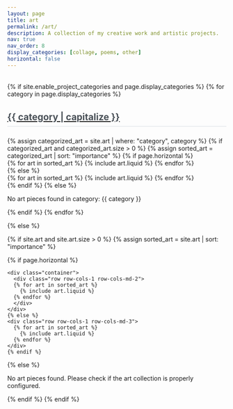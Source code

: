 ```yaml
---
layout: page
title: art
permalink: /art/
description: A collection of my creative work and artistic projects.
nav: true
nav_order: 8
display_categories: [collage, poems, other]
horizontal: false
---
```




<!-- pages/art.md -->
<div class="projects">
{% if site.enable_project_categories and page.display_categories %}
  <!-- Display categorized art pieces -->
  {% for category in page.display_categories %}
  <a id="{{ category }}" href=".#{{ category }}">
    <h2 class="category">{{ category | capitalize }}</h2>
  </a>
  {% assign categorized_art = site.art | where: "category", category %}
  {% if categorized_art and categorized_art.size > 0 %}
    {% assign sorted_art = categorized_art | sort: "importance" %}
    <!-- Generate cards for each art piece -->
    {% if page.horizontal %}
    <div class="container">
      <div class="row row-cols-1 row-cols-md-2">
      {% for art in sorted_art %}
        {% include art.liquid %}
      {% endfor %}
      </div>
    </div>
    {% else %}
    <div class="row row-cols-1 row-cols-md-3">
      {% for art in sorted_art %}
        {% include art.liquid %}
      {% endfor %}
    </div>
    {% endif %}
  {% else %}
    <p>No art pieces found in category: {{ category }}</p>
  {% endif %}
  {% endfor %}

{% else %}

<!-- Display art pieces without categories -->

{% if site.art and site.art.size > 0 %}
  {% assign sorted_art = site.art | sort: "importance" %}

  <!-- Generate cards for each art piece -->

  {% if page.horizontal %}

    <div class="container">
      <div class="row row-cols-1 row-cols-md-2">
      {% for art in sorted_art %}
        {% include art.liquid %}
      {% endfor %}
      </div>
    </div>
    {% else %}
    <div class="row row-cols-1 row-cols-md-3">
      {% for art in sorted_art %}
        {% include art.liquid %}
      {% endfor %}
    </div>
    {% endif %}
{% else %}
  <p>No art pieces found. Please check if the art collection is properly configured.</p>
{% endif %}
{% endif %}
</div>

<!-- Collage Modal - Always available -->
<div id="collageModal" class="collage-modal">
  <div class="collage-modal-content">
    <span class="collage-close" onclick="closeCollageModal()">&times;</span>
    
    <!-- Navigation arrows -->
    <div class="collage-nav collage-nav-prev" onclick="navigateCollage(-1)">
      <i class="fa-solid fa-chevron-left"></i>
    </div>
    <div class="collage-nav collage-nav-next" onclick="navigateCollage(1)">
      <i class="fa-solid fa-chevron-right"></i>
    </div>
    
    <!-- Image container -->
    <div class="collage-image-container">
      <img class="collage-modal-image" id="collageModalImage" alt="Collage Image">
    </div>
    
    <!-- Info panel -->
    <div class="collage-info-panel">
      <h3 id="collageModalTitle"></h3>
      <p id="collageModalDescription"></p>
      <div class="collage-meta">
        <span id="collageModalMedium"></span>
        <span id="collageModalYear"></span>
      </div>
      <div class="collage-counter">
        <span id="collageCounter"></span>
      </div>
    </div>
  </div>
</div>

<!-- Add some custom styling for the art page -->
<style>
.projects {
  margin-top: 2rem;
}

.category {
  margin-top: 2rem;
  margin-bottom: 1.5rem;
  padding-bottom: 0.5rem;
  border-bottom: 2px solid #e9ecef;
  color: #495057;
}

.card.hoverable {
  transition: transform 0.2s ease-in-out, box-shadow 0.2s ease-in-out;
}

.card.hoverable:hover {
  transform: translateY(-5px);
  box-shadow: 0 10px 25px rgba(0,0,0,0.1);
}

.art-medium, .art-year {
  display: inline-block;
  margin-right: 1rem;
  font-size: 0.9rem;
  color: #6c757d;
}

.art-medium .icon, .art-year .icon {
  display: inline-flex;
  align-items: center;
  gap: 0.25rem;
}

.debug-info {
  font-family: monospace;
  font-size: 0.9rem;
}

/* Art thumbnail styles */
.art-image-container {
  position: relative;
  overflow: hidden;
}

.art-thumbnail {
  transition: transform 0.3s ease;
}

.art-thumbnail:hover {
  transform: scale(1.05);
}

/* Collage Modal Styles */
.collage-modal {
  display: none;
  position: fixed !important;
  z-index: 99999 !important;
  left: 0 !important;
  top: 0 !important;
  width: 100vw !important;
  height: 100vh !important;
  background-color: rgba(0, 0, 0, 0.95) !important;
  backdrop-filter: blur(10px) !important;
}

.collage-modal-content {
  width: 100% !important;
  height: 100% !important;
  display: flex !important;
  flex-direction: column !important;
  align-items: center !important;
  justify-content: center !important;
  position: relative !important;
  padding: 20px !important;
  box-sizing: border-box !important;
  padding-top: 120px !important;
}

.collage-close {
  position: absolute !important;
  top: 30px !important;
  right: 40px !important;
  color: white !important;
  font-size: 60px !important;
  font-weight: bold !important;
  cursor: pointer !important;
  z-index: 100000 !important;
  line-height: 1 !important;
  background-color: rgba(0, 0, 0, 0.7) !important;
  width: 70px !important;
  height: 70px !important;
  border-radius: 50% !important;
  display: flex !important;
  align-items: center !important;
  justify-content: center !important;
  transition: all 0.3s ease !important;
}

.collage-close:hover {
  background-color: rgba(255, 255, 255, 0.2) !important;
  transform: scale(1.1) !important;
}

.collage-image-container {
  flex: 1 !important;
  display: flex !important;
  align-items: center !important;
  justify-content: center !important;
  width: 100% !important;
  max-width: 90vw !important;
  max-height: 70vh !important;
  margin-top: -20px !important;
}

.collage-modal-image {
  max-width: 100% !important;
  max-height: 100% !important;
  width: auto !important;
  height: auto !important;
  object-fit: contain !important;
  border-radius: 8px !important;
  box-shadow: 0 0 30px rgba(0, 0, 0, 0.8) !important;
}

.collage-info-panel {
  background-color: rgba(0, 0, 0, 0.8) !important;
  color: white !important;
  padding: 20px 30px !important;
  border-radius: 15px !important;
  margin-top: 20px !important;
  text-align: center !important;
  max-width: 600px !important;
}

.collage-info-panel h3 {
  margin: 0 0 10px 0 !important;
  font-size: 1.8rem !important;
  font-weight: 600 !important;
}

.collage-info-panel p {
  margin: 0 0 15px 0 !important;
  font-size: 1.1rem !important;
  line-height: 1.5 !important;
}

.collage-meta {
  display: flex !important;
  justify-content: center !important;
  gap: 20px !important;
  margin-bottom: 15px !important;
}

.collage-meta span {
  background-color: rgba(255, 255, 255, 0.2) !important;
  color: white !important;
  padding: 8px 16px !important;
  border-radius: 20px !important;
  font-size: 0.9rem !important;
  font-weight: 500 !important;
}

.collage-counter {
  font-size: 0.9rem !important;
  opacity: 0.9 !important;
  color: white !important;
}

/* Navigation arrows */
.collage-nav {
  position: absolute !important;
  top: 50% !important;
  transform: translateY(-50%) !important;
  color: white !important;
  font-size: 40px !important;
  cursor: pointer !important;
  background-color: rgba(0, 0, 0, 0.7) !important;
  width: 60px !important;
  height: 60px !important;
  border-radius: 50% !important;
  display: flex !important;
  align-items: center !important;
  justify-content: center !important;
  transition: all 0.3s ease !important;
  z-index: 100000 !important;
}

.collage-nav:hover {
  background-color: rgba(255, 255, 255, 0.2) !important;
  transform: translateY(-50%) scale(1.1) !important;
}

.collage-nav-prev {
  left: 30px !important;
}

.collage-nav-next {
  right: 30px !important;
}

/* Responsive adjustments */
@media (max-width: 768px) {
  .collage-modal-content {
    padding: 15px !important;
    padding-top: 100px !important;
  }
  
  .collage-image-container {
    margin-top: -15px !important;
  }
  
  .collage-close {
    top: 20px !important;
    right: 20px !important;
    font-size: 50px !important;
    width: 60px !important;
    height: 60px !important;
  }
  
  .collage-nav {
    width: 50px !important;
    height: 50px !important;
    font-size: 30px !important;
  }
  
  .collage-nav-prev {
    left: 20px !important;
  }
  
  .collage-nav-next {
    right: 20px !important;
  }
  
  .collage-info-panel {
    padding: 15px 20px !important;
    margin-top: 15px !important;
  }
  
  .collage-info-panel h3 {
    font-size: 1.5rem !important;
  }
  
  .collage-info-panel p {
    font-size: 1rem !important;
  }
  
  .collage-meta {
    flex-direction: column !important;
    gap: 10px !important;
  }
}
</style>

<script>
// Initialize collage modal functionality
document.addEventListener('DOMContentLoaded', function() {
  console.log('Art page DOM loaded, initializing collage functionality...');
  
  // Store collage data globally
  window.collageData = [];
  window.currentCollageIndex = 0;
  
  // Collect all collage items
  const collageItems = document.querySelectorAll('.art-thumbnail');
  console.log('Found collage items:', collageItems.length);
  
  collageItems.forEach((item, index) => {
    try {
      const card = item.closest('.card');
      if (!card) {
        console.warn('Could not find card for item:', index);
        return;
      }
      
      const title = card.querySelector('.card-title');
      const description = card.querySelector('.card-text');
      const mediumElement = card.querySelector('.art-medium .icon');
      const yearElement = card.querySelector('.art-year .icon');
      
      if (!title || !description) {
        console.warn('Missing title or description for item:', index);
        return;
      }
      
      const titleText = title.textContent || '';
      const descriptionText = description.textContent || '';
      const mediumText = mediumElement ? mediumElement.textContent.trim() : '';
      const yearText = yearElement ? yearElement.textContent.trim() : '';
      const imgSrc = item.src || '';
      
      console.log('Processing collage item:', {
        index,
        title: titleText,
        description: descriptionText,
        medium: mediumText,
        year: yearText,
        img: imgSrc
      });
      
      window.collageData.push({
        img: imgSrc,
        title: titleText,
        description: descriptionText,
        medium: mediumText,
        year: yearText
      });
    } catch (error) {
      console.error('Error processing collage item:', index, error);
    }
  });
  
  console.log('Collage data initialized:', window.collageData);
  
  // Check if modal elements exist
  const modal = document.getElementById('collageModal');
  const modalImg = document.getElementById('collageModalImage');
  const modalTitle = document.getElementById('collageModalTitle');
  const modalDescription = document.getElementById('collageModalDescription');
  
  if (!modal) console.error('Collage modal not found!');
  if (!modalImg) console.error('Collage modal image not found!');
  if (!modalTitle) console.error('Collage modal title not found!');
  if (!modalDescription) console.error('Collage modal description not found!');
  
  if (modal && modalImg && modalTitle && modalDescription) {
    console.log('All modal elements found successfully');
  }
});

function openCollageModal(imageSrc, imageTitle, imageDescription, imageMedium, imageYear) {
  console.log('Opening collage modal with:', {
    imageSrc,
    imageTitle,
    imageDescription,
    imageMedium,
    imageYear
  });
  
  const modal = document.getElementById('collageModal');
  const modalImg = document.getElementById('collageModalImage');
  const modalTitle = document.getElementById('collageModalTitle');
  const modalDescription = document.getElementById('collageModalDescription');
  const modalMedium = document.getElementById('collageModalMedium');
  const modalYear = document.getElementById('collageModalYear');
  const modalCounter = document.getElementById('collageCounter');
  
  if (!modal || !modalImg || !modalTitle || !modalDescription) {
    console.error('Required modal elements not found:', {
      modal: !!modal,
      modalImg: !!modalImg,
      modalTitle: !!modalTitle,
      modalDescription: !!modalDescription
    });
    return;
  }
  
  // Find the index of the current item
  const currentIndex = window.collageData.findIndex(item => item.img === imageSrc);
  if (currentIndex !== -1) {
    window.currentCollageIndex = currentIndex;
    console.log('Found item at index:', currentIndex);
  } else {
    console.warn('Item not found in collage data, using current index:', window.currentCollageIndex);
  }
  
  // Set the content
  modalImg.src = imageSrc;
  modalTitle.innerHTML = imageTitle;
  modalDescription.innerHTML = imageDescription;
  modalMedium.innerHTML = imageMedium;
  modalYear.innerHTML = imageYear;
  modalCounter.innerHTML = `${window.currentCollageIndex + 1} / ${window.collageData.length}`;
  
  // Show the modal
  modal.style.display = "block";
  
  // Prevent body scroll when modal is open
  document.body.style.overflow = 'hidden';
  
  // Update navigation visibility
  updateNavigationVisibility();
  
  console.log('Modal opened successfully for:', imageTitle, 'at index:', window.currentCollageIndex);
}

function closeCollageModal() {
  console.log('Closing collage modal');
  const modal = document.getElementById('collageModal');
  if (modal) {
    modal.style.display = "none";
    
    // Restore body scroll
    document.body.style.overflow = 'auto';
    
    console.log('Modal closed successfully');
  } else {
    console.error('Modal not found when trying to close');
  }
}

function navigateCollage(direction) {
  if (window.collageData.length === 0) {
    console.warn('No collage data available for navigation');
    return;
  }
  
  console.log('Navigating collage:', direction, 'from index:', window.currentCollageIndex);
  
  window.currentCollageIndex += direction;
  
  // Handle wrap-around
  if (window.currentCollageIndex < 0) {
    window.currentCollageIndex = window.collageData.length - 1;
  } else if (window.currentCollageIndex >= window.collageData.length) {
    window.currentCollageIndex = 0;
  }
  
  const currentItem = window.collageData[window.currentCollageIndex];
  console.log('Navigated to item:', currentItem);
  
  // Update modal content
  const modalImg = document.getElementById('collageModalImage');
  const modalTitle = document.getElementById('collageModalTitle');
  const modalDescription = document.getElementById('collageModalDescription');
  const modalMedium = document.getElementById('collageModalMedium');
  const modalYear = document.getElementById('collageModalYear');
  const modalCounter = document.getElementById('collageCounter');
  
  if (modalImg && modalTitle && modalDescription) {
    modalImg.src = currentItem.img;
    modalTitle.innerHTML = currentItem.title;
    modalDescription.innerHTML = currentItem.description;
    modalMedium.innerHTML = currentItem.medium;
    modalYear.innerHTML = currentItem.year;
    modalCounter.innerHTML = `${window.currentCollageIndex + 1} / ${window.collageData.length}`;
    
    console.log('Navigation completed to:', currentItem.title, 'at index:', window.currentCollageIndex);
  } else {
    console.error('Failed to update modal content during navigation');
  }
}

function updateNavigationVisibility() {
  const prevNav = document.querySelector('.collage-nav-prev');
  const nextNav = document.querySelector('.collage-nav-next');
  
  if (window.collageData.length <= 1) {
    if (prevNav) prevNav.style.display = 'none';
    if (nextNav) nextNav.style.display = 'none';
    console.log('Navigation hidden - only one item');
  } else {
    if (prevNav) prevNav.style.display = 'flex';
    if (nextNav) nextNav.style.display = 'flex';
    console.log('Navigation shown - multiple items');
  }
}

// Close modal when pressing Escape key
document.addEventListener('keydown', function(event) {
  if (event.key === 'Escape') {
    closeCollageModal();
  } else if (event.key === 'ArrowLeft') {
    navigateCollage(-1);
  } else if (event.key === 'ArrowRight') {
    navigateCollage(1);
  }
});

// Close modal when clicking outside the image
document.addEventListener('DOMContentLoaded', function() {
  const modal = document.getElementById('collageModal');
  if (modal) {
    modal.addEventListener('click', function(event) {
      if (event.target === modal) {
        closeCollageModal();
      }
    });
    console.log('Modal click-outside handler attached');
  } else {
    console.error('Modal not found for click-outside handler');
  }
});

// Make functions globally available
window.openCollageModal = openCollageModal;
window.closeCollageModal = closeCollageModal;
window.navigateCollage = navigateCollage;

console.log('Collage modal functions made globally available');
</script>
